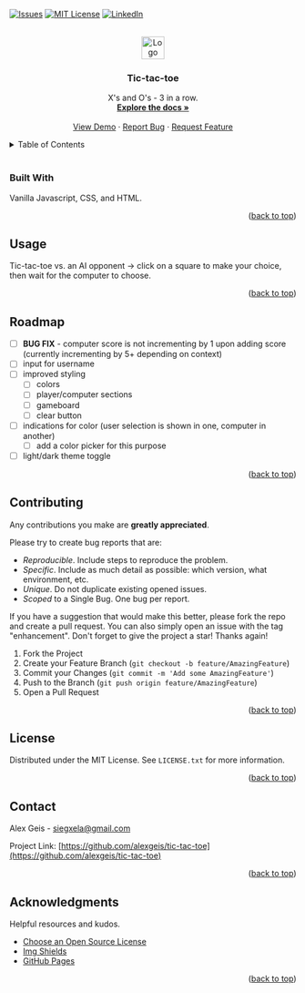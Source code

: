 <div id="top"></div>

<!-- PROJECT SHIELDS -->
<!--
*** using markdown "reference style" links for readability.
*** Reference links are enclosed in brackets [ ] instead of parentheses ( ).
*** See the bottom of this document for the declaration of the reference variables
*** https://www.markdownguide.org/basic-syntax/#reference-style-links
-->

<!-- [![Contributors][contributors-shield]][contributors-url]
[![Forks][forks-shield]][forks-url]
[![Stargazers][stars-shield]][stars-url] -->

[![Issues][issues-shield]][issues-url]
[![MIT License][license-shield]][license-url]
[![LinkedIn][linkedin-shield]][linkedin-url]

<!-- PROJECT LOGO -->
<br />
<div align="center">
  <a href="https://github.com/alexgeis/tic-tac-toe">
    <img src="./assets/icons/favicon.ico" alt="Logo" width="40" height="40">
  </a>

<h3 align="center">Tic-tac-toe</h3>

  <p align="center">
    X's and O's - 3 in a row.
    <br />
    <a href="https://github.com/alexgeis/tic-tac-toe"><strong>Explore the docs »</strong></a>
    <br />
    <br />
    <a id="deployed_link" href="https://alexgeis.github.io/tic-tac-toe/">View Demo</a>
    ·
    <a href="https://github.com/alexgeis/tic-tac-toe/issues">Report Bug</a>
    ·
    <a href="https://github.com/alexgeis/tic-tac-toe/issues">Request Feature</a>
  </p>
</div>

<!-- TABLE OF CONTENTS -->
<details>
  <summary>Table of Contents</summary>
  <ol>
    <!-- <li>
      <a href="#about-the-project">About The Project</a>
      <ul>
      </ul>
    </li> -->
        <li><a href="#built-with">Built With</a></li>
    <!-- <li>
      <a href="#getting-started">Getting Started</a>
      <ul>
        <li><a href="#prerequisites">Prerequisites</a></li>
        <li><a href="#installation">Installation</a></li>
      </ul>
    </li> -->
    <li><a href="#usage">Usage</a></li>
    <li><a href="#roadmap">Roadmap</a></li>
    <li><a href="#contributing">Contributing</a></li>
    <li><a href="#license">License</a></li>
    <li><a href="#contact">Contact</a></li>
    <li><a href="#acknowledgments">Acknowledgments</a></li>
  </ol>
</details>

<!-- ABOUT THE PROJECT -->

<!-- ## About The Project -->

<!-- [![Product Name Screen Shot][product-screenshot]](https://example.com) -->
<!-- <a href="https://example.com">
<p align="center">
<img id="product-screenshot" src="images/screenshot.png" alt="Product Name Screen Shot"
style="display: block;
    margin-left: auto;
    margin-right: auto;
    width: 60%;"/></p></a> -->

<!-- <p align="right">(<a href="#top">back to top</a>)</p> -->
<br>

### Built With

Vanilla Javascript, CSS, and HTML.

<p align="right">(<a href="#top">back to top</a>)</p>

<!-- GETTING STARTED -->

<!-- ## Getting Started

Instructions on setting up your project locally.
To get a local copy up and running follow these simple example steps.

### Prerequisites

This is an example of how to list things you need to use the software and how to install them.

- npm
  ```sh
  npm install npm@latest -g
  ```

### Installation

1. Get a free API Key at [https://example.com](https://example.com)
2. Clone the repo
   ```sh
   git clone https://github.com/alexgeis/tic-tac-toe.git
   ```
3. Install NPM packages
   ```sh
   npm install
   ```
4. Enter your API in `config.js`
   ```js
   const API_KEY = "ENTER YOUR API";
   ```

<p align="right">(<a href="#top">back to top</a>)</p> -->

<!-- USAGE EXAMPLES -->

## Usage

Tic-tac-toe vs. an AI opponent -> click on a square to make your choice, then wait for the computer to choose.

<!-- _For more examples, please refer to the [Documentation](https://example.com)_ -->

<p align="right">(<a href="#top">back to top</a>)</p>

<!-- ROADMAP -->

## Roadmap

- [ ] **BUG FIX** - computer score is not incrementing by 1 upon adding score (currently incrementing by 5+ depending on context)
- [ ] input for username
- [ ] improved styling
  - [ ] colors
  - [ ] player/computer sections
  - [ ] gameboard
  - [ ] clear button
- [ ] indications for color (user selection is shown in one, computer in another)
  - [ ] add a color picker for this purpose
- [ ] light/dark theme toggle

<!-- See the [open issues](https://github.com/alexgeis/tic-tac-toe/issues) for a full list of proposed features (and known issues). -->

<p align="right">(<a href="#top">back to top</a>)</p>

<!-- CONTRIBUTING -->

## Contributing

Any contributions you make are **greatly appreciated**.

Please try to create bug reports that are:

- _Reproducible_. Include steps to reproduce the problem.
- _Specific_. Include as much detail as possible: which version, what environment, etc.
- _Unique_. Do not duplicate existing opened issues.
- _Scoped_ to a Single Bug. One bug per report.

If you have a suggestion that would make this better, please fork the repo and create a pull request. You can also simply open an issue with the tag "enhancement".
Don't forget to give the project a star! Thanks again!

1. Fork the Project
2. Create your Feature Branch (`git checkout -b feature/AmazingFeature`)
3. Commit your Changes (`git commit -m 'Add some AmazingFeature'`)
4. Push to the Branch (`git push origin feature/AmazingFeature`)
5. Open a Pull Request

<p align="right">(<a href="#top">back to top</a>)</p>

<!-- LICENSE -->

## License

Distributed under the MIT License. See `LICENSE.txt` for more information.

<p align="right">(<a href="#top">back to top</a>)</p>

<!-- CONTACT -->

## Contact

Alex Geis - siegxela@gmail.com

Project Link: [https://github.com/alexgeis/tic-tac-toe](https://github.com/alexgeis/tic-tac-toe)

<p align="right">(<a href="#top">back to top</a>)</p>

<!-- ACKNOWLEDGMENTS -->

## Acknowledgments

Helpful resources and kudos.

- [Choose an Open Source License](https://choosealicense.com)
- [Img Shields](https://shields.io)
- [GitHub Pages](https://pages.github.com)

<p align="right">(<a href="#top">back to top</a>)</p>

<!-- MARKDOWN LINKS & IMAGES -->
<!-- https://www.markdownguide.org/basic-syntax/#reference-style-links -->

<!-- [contributors-shield]: https://img.shields.io/github/contributors/alexgeis/tic-tac-toe.svg?style=for-the-badge
[contributors-url]: https://github.com/alexgeis/tic-tac-toe/graphs/contributors
[forks-shield]: https://img.shields.io/github/forks/alexgeis/tic-tac-toe.svg?style=for-the-badge
[forks-url]: https://github.com/alexgeis/tic-tac-toe/network/members
[stars-shield]: https://img.shields.io/github/stars/alexgeis/tic-tac-toe.svg?style=for-the-badge
[stars-url]: https://github.com/alexgeis/tic-tac-toe/stargazers -->

[issues-shield]: https://img.shields.io/github/issues/alexgeis/tic-tac-toe.svg?style=for-the-badge
[issues-url]: https://github.com/alexgeis/tic-tac-toe/issues
[license-shield]: https://img.shields.io/github/license/alexgeis/tic-tac-toe.svg?style=for-the-badge
[license-url]: https://github.com/alexgeis/tic-tac-toe/blob/master/LICENSE.txt
[linkedin-shield]: https://img.shields.io/badge/-LinkedIn-black.svg?style=for-the-badge&logo=linkedin&colorB=555
[linkedin-url]: https://linkedin.com/in/alexngeis
[product-screenshot]: images/screenshot.png
